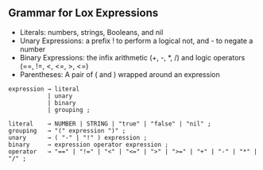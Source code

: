 ## Grammar for Lox Expressions

- Literals: numbers, strings, Booleans, and nil
- Unary Expressions: a prefix ! to perform a logical not, and - to negate a number
- Binary Expressions: the infix arithmetic (+, -, *, /) and logic operators (==, !=, <, <=, >, <=)
- Parentheses: A pair of ( and ) wrapped around an expression

```
expression → literal
           | unary
           | binary
           | grouping ;

literal    → NUMBER | STRING | "true" | "false" | "nil" ;
grouping   → "(" expression ")" ;
unary      → ( "-" | "!" ) expression ;
binary     → expression operator expression ;
operator   → "==" | "!=" | "<" | "<=" | ">" | ">=" | "+" | "-" | "*" | "/" ;
```

